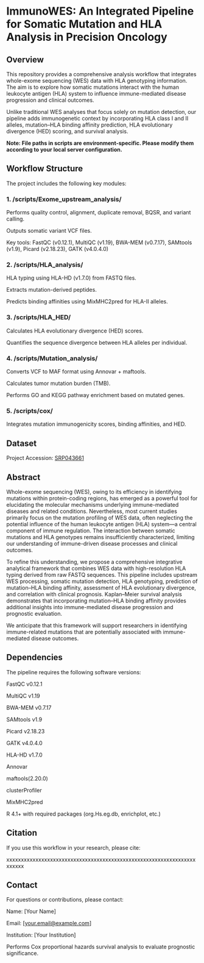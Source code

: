 # ImmunoWES: An Integrated Pipeline for Somatic Mutation and HLA Analysis in Precision Oncology 

## Overview
This repository provides a comprehensive analysis workflow that integrates whole-exome sequencing (WES) data with HLA genotyping information. The aim is to explore how somatic mutations interact with the human leukocyte antigen (HLA) system to influence immune-mediated disease progression and clinical outcomes.

Unlike traditional WES analyses that focus solely on mutation detection, our pipeline adds immunogenetic context by incorporating HLA class I and II alleles, mutation–HLA binding affinity prediction, HLA evolutionary divergence (HED) scoring, and survival analysis.

**Note: File paths in scripts are environment-specific. Please modify them according to your local server configuration.**

## Workflow Structure
The project includes the following key modules:

### 1. /scripts/Exome_upstream_analysis/
Performs quality control, alignment, duplicate removal, BQSR, and variant calling.

Outputs somatic variant VCF files.

Key tools: FastQC (v0.12.1), MultiQC (v1.19), BWA-MEM (v0.7.17), SAMtools (v1.9), Picard (v2.18.23), GATK (v4.0.4.0)

### 2. /scripts/HLA_analysis/
HLA typing using HLA-HD (v1.7.0) from FASTQ files.

Extracts mutation-derived peptides.

Predicts binding affinities using MixMHC2pred for HLA-II alleles.

### 3. /scripts/HLA_HED/
Calculates HLA evolutionary divergence (HED) scores.

Quantifies the sequence divergence between HLA alleles per individual.

### 4. /scripts/Mutation_analysis/
Converts VCF to MAF format using Annovar + maftools.

Calculates tumor mutation burden (TMB).

Performs GO and KEGG pathway enrichment based on mutated genes.

### 5. /scripts/cox/
Integrates mutation immunogenicity scores, binding affinities, and HED.

## Dataset
Project Accession: [SRP043661](https://www.ncbi.nlm.nih.gov/sra/?term=SRP043661)


## Abstract
Whole-exome sequencing (WES), owing to its efficiency in identifying mutations within protein-coding regions, has emerged as a powerful tool for elucidating the molecular mechanisms underlying immune-mediated diseases and related conditions. Nevertheless, most current studies primarily focus on the mutation profiling of WES data, often neglecting the potential influence of the human leukocyte antigen (HLA) system—a central component of immune regulation. The interaction between somatic mutations and HLA genotypes remains insufficiently characterized, limiting our understanding of immune-driven disease processes and clinical outcomes.

To refine this understanding, we propose a comprehensive integrative analytical framework that combines WES data with high-resolution HLA typing derived from raw FASTQ sequences. This pipeline includes upstream WES processing, somatic mutation detection, HLA genotyping, prediction of mutation–HLA binding affinity, assessment of HLA evolutionary divergence, and correlation with clinical prognosis. Kaplan–Meier survival analysis demonstrates that incorporating mutation–HLA binding affinity provides additional insights into immune-mediated disease progression and prognostic evaluation.

We anticipate that this framework will support researchers in identifying immune-related mutations that are potentially associated with immune-mediated disease outcomes.

## Dependencies
The pipeline requires the following software versions:

FastQC v0.12.1

MultiQC v1.19

BWA-MEM v0.7.17

SAMtools v1.9

Picard v2.18.23

GATK v4.0.4.0

HLA-HD v1.7.0

Annovar

maftools(2.20.0)

clusterProfiler

MixMHC2pred

R 4.1+ with required packages (org.Hs.eg.db, enrichplot, etc.)

## Citation
If you use this workflow in your research, please cite:

xxxxxxxxxxxxxxxxxxxxxxxxxxxxxxxxxxxxxxxxxxxxxxxxxxxxxxxxxxxxxxxxxxxxxxx

## Contact
For questions or contributions, please contact:

Name: [Your Name]

Email: [your.email@example.com]

Institution: [Your Institution]

Performs Cox proportional hazards survival analysis to evaluate prognostic significance.
